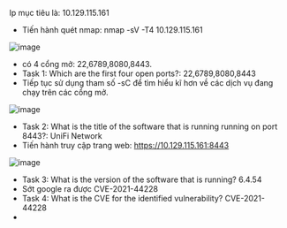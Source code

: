 Ip mục tiêu là: 10.129.115.161
- Tiến hành quét nmap: nmap -sV -T4 10.129.115.161
  
![image](https://github.com/Pminh21/HTB_writeup/assets/169346714/6d2ae34b-15f4-448f-98e7-5764fc2a1989)

- có 4 cổng mở: 22,6789,8080,8443.
-  Task 1: Which are the first four open ports?: 22,6789,8080,8443
-  Tiếp tục sử dụng tham số -sC để tìm hiểu kĩ hơn về các dịch vụ đang chạy trên các cổng mở.

![image](https://github.com/Pminh21/HTB_writeup/assets/169346714/35a57b10-7c93-4439-ba31-3d628a75b82e)

-  Task 2: What is the title of the software that is running running on port 8443?: UniFi Network
-  Tiến hành truy cập trang web: https://10.129.115.161:8443

  ![image](https://github.com/Pminh21/HTB_writeup/assets/169346714/4b6fdee5-2b20-4281-a22a-4a2956d42940)

- Task 3: What is the version of the software that is running? 6.4.54
- Sớt google ra được CVE-2021-44228
- Task 4: What is the CVE for the identified vulnerability? CVE-2021-44228
- 
